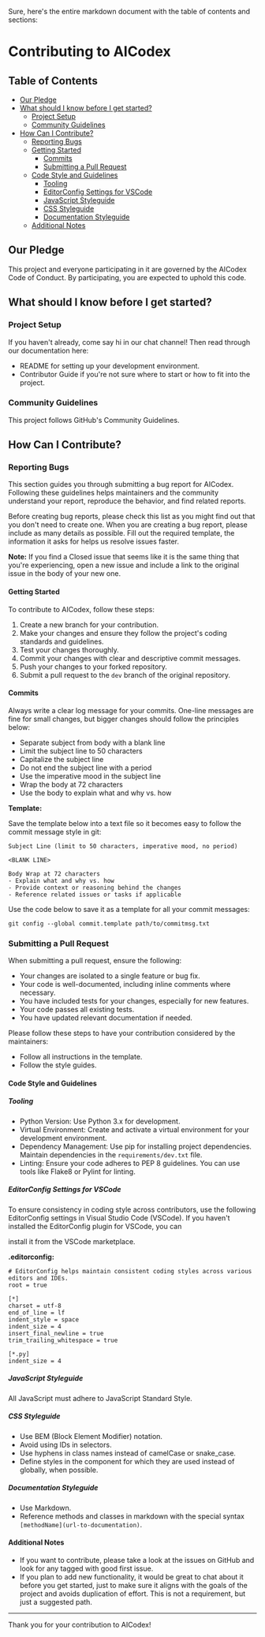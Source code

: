 Sure, here's the entire markdown document with the table of contents and sections:

# Contributing to AICodex

## Table of Contents

- [Our Pledge](#our-pledge)
- [What should I know before I get started?](#what-should-i-know-before-i-get-started)
  - [Project Setup](#project-setup)
  - [Community Guidelines](#community-guidelines)
- [How Can I Contribute?](#how-can-i-contribute)
  - [Reporting Bugs](#reporting-bugs)
  - [Getting Started](#getting-started)
    - [Commits](#commits)
    - [Submitting a Pull Request](#submitting-a-pull-request)
  - [Code Style and Guidelines](#code-style-and-guidelines)
    - [Tooling](#tooling)
    - [EditorConfig Settings for VSCode](#editorconfig-settings-for-vscode)
    - [JavaScript Styleguide](#javascript-styleguide)
    - [CSS Styleguide](#css-styleguide)
    - [Documentation Styleguide](#documentation-styleguide)
  - [Additional Notes](#additional-notes)

## Our Pledge

This project and everyone participating in it are governed by the AICodex Code of Conduct. By participating, you are expected to uphold this code.

## What should I know before I get started?

### Project Setup

If you haven't already, come say hi in our chat channel! Then read through our documentation here:

- README for setting up your development environment.
- Contributor Guide if you're not sure where to start or how to fit into the project.

### Community Guidelines

This project follows GitHub's Community Guidelines.

## How Can I Contribute?

### Reporting Bugs

This section guides you through submitting a bug report for AICodex. Following these guidelines helps maintainers and the community understand your report, reproduce the behavior, and find related reports.

Before creating bug reports, please check this list as you might find out that you don't need to create one. When you are creating a bug report, please include as many details as possible. Fill out the required template, the information it asks for helps us resolve issues faster.

**Note:** If you find a Closed issue that seems like it is the same thing that you're experiencing, open a new issue and include a link to the original issue in the body of your new one.

#### Getting Started

To contribute to AICodex, follow these steps:

1. Create a new branch for your contribution.
2. Make your changes and ensure they follow the project's coding standards and guidelines.
3. Test your changes thoroughly.
4. Commit your changes with clear and descriptive commit messages.
5. Push your changes to your forked repository.
6. Submit a pull request to the `dev` branch of the original repository.

#### Commits

Always write a clear log message for your commits. One-line messages are fine for small changes, but bigger changes should follow the principles below:

- Separate subject from body with a blank line
- Limit the subject line to 50 characters
- Capitalize the subject line
- Do not end the subject line with a period
- Use the imperative mood in the subject line
- Wrap the body at 72 characters
- Use the body to explain what and why vs. how

**Template:**

Save the template below into a text file so it becomes easy to follow the commit message style in git:

```
Subject Line (limit to 50 characters, imperative mood, no period)

<BLANK LINE>

Body Wrap at 72 characters
- Explain what and why vs. how
- Provide context or reasoning behind the changes
- Reference related issues or tasks if applicable
```

Use the code below to save it as a template for all your commit messages:

```
git config --global commit.template path/to/commitmsg.txt
```

### Submitting a Pull Request

When submitting a pull request, ensure the following:

- Your changes are isolated to a single feature or bug fix.
- Your code is well-documented, including inline comments where necessary.
- You have included tests for your changes, especially for new features.
- Your code passes all existing tests.
- You have updated relevant documentation if needed.

Please follow these steps to have your contribution considered by the maintainers:

- Follow all instructions in the template.
- Follow the style guides.

#### Code Style and Guidelines

##### Tooling

- Python Version: Use Python 3.x for development.
- Virtual Environment: Create and activate a virtual environment for your development environment.
- Dependency Management: Use pip for installing project dependencies. Maintain dependencies in the `requirements/dev.txt` file.
- Linting: Ensure your code adheres to PEP 8 guidelines. You can use tools like Flake8 or Pylint for linting.

##### EditorConfig Settings for VSCode

To ensure consistency in coding style across contributors, use the following EditorConfig settings in Visual Studio Code (VSCode). If you haven't installed the EditorConfig plugin for VSCode, you can

 install it from the VSCode marketplace.

**.editorconfig:**

```
# EditorConfig helps maintain consistent coding styles across various editors and IDEs.
root = true

[*]
charset = utf-8
end_of_line = lf
indent_style = space
indent_size = 4
insert_final_newline = true
trim_trailing_whitespace = true

[*.py]
indent_size = 4
```

##### JavaScript Styleguide

All JavaScript must adhere to JavaScript Standard Style.

##### CSS Styleguide

- Use BEM (Block Element Modifier) notation.
- Avoid using IDs in selectors.
- Use hyphens in class names instead of camelCase or snake_case.
- Define styles in the component for which they are used instead of globally, when possible.

##### Documentation Styleguide

- Use Markdown.
- Reference methods and classes in markdown with the special syntax `[methodName](url-to-documentation)`.

#### Additional Notes

- If you want to contribute, please take a look at the issues on GitHub and look for any tagged with good first issue.
- If you plan to add new functionality, it would be great to chat about it before you get started, just to make sure it aligns with the goals of the project and avoids duplication of effort. This is not a requirement, but just a suggested path.

---

Thank you for your contribution to AICodex!
